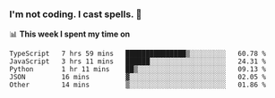 ### I'm not coding. I cast spells. 🎩

📊 **This week I spent my time on**
<!--START_SECTION:waka-->
```text
TypeScript   7 hrs 59 mins   ███████████████▒░░░░░░░░░   60.78 % 
JavaScript   3 hrs 11 mins   ██████░░░░░░░░░░░░░░░░░░░   24.31 % 
Python       1 hr 11 mins    ██▒░░░░░░░░░░░░░░░░░░░░░░   09.13 % 
JSON         16 mins         ▓░░░░░░░░░░░░░░░░░░░░░░░░   02.05 % 
Other        14 mins         ▒░░░░░░░░░░░░░░░░░░░░░░░░   01.86 % 
```
<!--END_SECTION:waka-->
